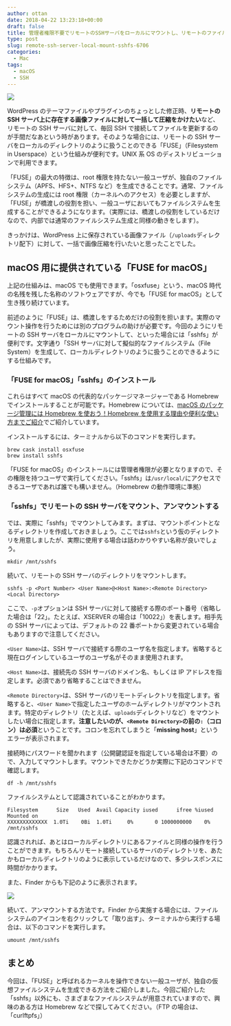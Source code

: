 ```yaml
---
author: ottan
date: 2018-04-22 13:23:18+00:00
draft: false
title: 管理者権限不要でリモートのSSHサーバをローカルにマウントし、リモートのファイルを大量処理する
type: post
slug: remote-ssh-server-local-mount-sshfs-6706
categories:
  - Mac
tags:
  - macOS
  - SSH
---
```


![](/uploads/2018/04/180422-5adc85507ced1.jpg)

WordPress のテーマファイルやプラグインのちょっとした修正時、**リモートの SSH サーバ上に存在する画像ファイルに対して一括して圧縮をかけたい**など、リモートの SSH サーバに対して、毎回 SSH で接続してファイルを更新するのが手間だなあという時があります。そのような場合には、リモートの SSH サーバをローカルのディレクトリのように扱うことのできる「FUSE」（Filesystem in Userspace）という仕組みが便利です。UNIX 系 OS のディストリビューションで利用できます。

「FUSE」の最大の特徴は、root 権限を持たない一般ユーザが、独自のファイルシステム（APFS、HFS+、NTFS など）を生成できることです。通常、ファイルシステムの生成には root 権限（カーネルへのアクセス）を必要としますが、「FUSE」が橋渡しの役割を担い、一般ユーザにおいてもファイルシステムを生成することができるようになります。（実際には、橋渡しの役割をしているだけなので、内部では通常のファイルシステム生成と同様の動きをします）。

きっかけは、WordPress 上に保存されている画像ファイル（`/uploads`ディレクトリ配下）に対して、一括で画像圧縮を行いたいと思ったことでした。

## macOS 用に提供されている「FUSE for macOS」

上記の仕組みは、macOS でも使用できます。「osxfuse」という、macOS 時代の名残を残した名称のソフトウェアですが、今でも「FUSE for macOS」として生き残り続けています。

前述のように「FUSE」は、橋渡しをするためだけの役割を担います。実際のマウント操作を行うためには別のプログラムの助けが必要です。今回のようにリモートの SSH サーバをローカルにマウントして、といった場合には「sshfs」が便利です。文字通り「SSH サーバに対して擬似的なファイルシステム（File System）を生成して、ローカルディレクトリのように扱うことのできるようにする仕組みです。

### 「FUSE for macOS」「sshfs」のインストール

これらはすべて macOS の代表的なパッケージマネージャーである Homebrew でインストールすることが可能です。Homebrew については、[macOS のパッケージ管理には Homebrew を使おう！Homebrew を使用する理由や便利な使い方までご紹介](/posts/2017/10/macos-package-manager-homebrew-6216/)でご紹介しています。

インストールするには、ターミナルから以下のコマンドを実行します。

    brew cask install osxfuse
    brew install sshfs

「FUSE for macOS」のインストールには管理者権限が必要となりますので、その権限を持つユーザで実行してください。「sshfs」は`/usr/local/`にアクセスできるユーザであれば誰でも構いません。（Homebrew の動作環境に準拠）

### 「sshfs」でリモートの SSH サーバをマウント、アンマウントする

では、実際に「sshfs」でマウントしてみます。まずは、マウントポイントとなるディレクトリを作成しておきましょう。ここでは`sshfs`という仮のディレクトリを用意しましたが、実際に使用する場合は話わかりやすい名称が良いでしょう。

    mkdir /mnt/sshfs

続いて、リモートの SSH サーバのディレクトリをマウントします。

    sshfs -p <Port Number> <User Name>@<Host Name>:<Remote Directory> <Local Directory>

ここで、`-p`オプションは SSH サーバに対して接続する際のポート番号（省略した場合は「22」。たとえば、XSERVER の場合は「10022」）を表します。相手先の SSH サーバによっては、デフォルトの 22 番ポートから変更されている場合もありますので注意してください。

`<User Name>`は、SSH サーバで接続する際のユーザ名を指定します。省略すると現在ログインしているユーザのユーザ名がそのまま使用されます。

`<Host Name>`は、接続先の SSH サーバのドメイン名、もしくは IP アドレスを指定します。必須であり省略することはできません。

`<Remote Directory>`は、SSH サーバのリモートディレクトリを指定します。省略すると、`<User Name>`で指定したユーザのホームディレクトリがマウントされます。特定のディレクトリ（たとえば、`uploads`ディレクトリなど）をマウントしたい場合に指定します。**注意したいのが、`<Remote Directory>`の前の`:`（コロン）は必須**ということです。コロンを忘れてしまうと「**missing host**」というエラーが表示されます。

接続時にパスワードを聞かれます（公開鍵認証を指定している場合は不要）ので、入力してマウントします。マウントできたかどうか実際に下記のコマンドで確認します。

    df -h /mnt/sshfs

ファイルシステムとして認識されていることがわかります。

    Filesystem      Size   Used  Avail Capacity iused      ifree %iused  Mounted on
    XXXXXXXXXXXXX  1.0Ti    0Bi  1.0Ti     0%       0 1000000000    0%   /mnt/sshfs

認識されれば、あとはローカルディレクトリにあるファイルと同様の操作を行うことができます。もちろんリモート接続しているサーバのディレクトリを、あたかもローカルディレクトリのように表示しているだけなので、多少レスポンスに時間がかかります。

また、Finder からも下記のように表示されます。

![](/uploads/2018/04/180422-5adc8aefe1d26.png)

続いて、アンマウントする方法です。Finder から実施する場合には、ファイルシステムのアイコンを右クリックして「取り出す」、ターミナルから実行する場合は、以下のコマンドを実行します。

    umount /mnt/sshfs

## まとめ

今回は、「FUSE」と呼ばれるカーネルを操作できない一般ユーザが、独自の仮想ファイルシステムを生成できる方法をご紹介しました。今回ご紹介した「sshfs」以外にも、さまざまなファイルシステムが用意されていますので、興味のある方は Homebrew などで探してみてください。（FTP の場合は、「curlftpfs」）
